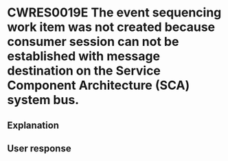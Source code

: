 # CWRES0019E The event sequencing work item was not created because consumer session can not be established with message destination on the Service Component Architecture (SCA) system bus.

## Explanation

## User response